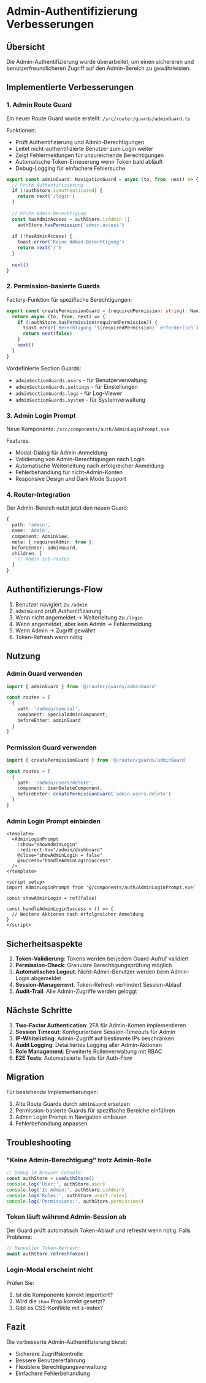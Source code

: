 # Admin-Authentifizierung Verbesserungen

## Übersicht

Die Admin-Authentifizierung wurde überarbeitet, um einen sichereren und benutzerfreundlicheren Zugriff auf den Admin-Bereich zu gewährleisten.

## Implementierte Verbesserungen

### 1. Admin Route Guard

Ein neuer Route Guard wurde erstellt: `/src/router/guards/adminGuard.ts`

Funktionen:
- Prüft Authentifizierung und Admin-Berechtigungen
- Leitet nicht-authentifizierte Benutzer zum Login weiter
- Zeigt Fehlermeldungen für unzureichende Berechtigungen
- Automatische Token-Erneuerung wenn Token bald abläuft
- Debug-Logging für einfachere Fehlersuche

```typescript
export const adminGuard: NavigationGuard = async (to, from, next) => {
  // Prüfe Authentifizierung
  if (!authStore.isAuthenticated) {
    return next('/login')
  }
  
  // Prüfe Admin-Berechtigung
  const hasAdminAccess = authStore.isAdmin || 
    authStore.hasPermission('admin.access')
  
  if (!hasAdminAccess) {
    toast.error('Keine Admin-Berechtigung')
    return next('/')
  }
  
  next()
}
```

### 2. Permission-basierte Guards

Factory-Funktion für spezifische Berechtigungen:

```typescript
export const createPermissionGuard = (requiredPermission: string): NavigationGuard => {
  return async (to, from, next) => {
    if (!authStore.hasPermission(requiredPermission)) {
      toast.error(`Berechtigung '${requiredPermission}' erforderlich`)
      return next(false)
    }
    next()
  }
}
```

Vordefinierte Section Guards:
- `adminSectionGuards.users` - für Benutzerverwaltung
- `adminSectionGuards.settings` - für Einstellungen
- `adminSectionGuards.logs` - für Log-Viewer
- `adminSectionGuards.system` - für Systemverwaltung

### 3. Admin Login Prompt

Neue Komponente: `/src/components/auth/AdminLoginPrompt.vue`

Features:
- Modal-Dialog für Admin-Anmeldung
- Validierung von Admin-Berechtigungen nach Login
- Automatische Weiterleitung nach erfolgreicher Anmeldung
- Fehlerbehandlung für nicht-Admin-Konten
- Responsive Design und Dark Mode Support

### 4. Router-Integration

Der Admin-Bereich nutzt jetzt den neuen Guard:

```typescript
{
  path: 'admin',
  name: 'Admin',
  component: AdminView,
  meta: { requiresAdmin: true },
  beforeEnter: adminGuard,
  children: [
    // Admin sub-routes
  ]
}
```

## Authentifizierungs-Flow

1. Benutzer navigiert zu `/admin`
2. `adminGuard` prüft Authentifizierung
3. Wenn nicht angemeldet → Weiterleitung zu `/login`
4. Wenn angemeldet, aber kein Admin → Fehlermeldung
5. Wenn Admin → Zugriff gewährt
6. Token-Refresh wenn nötig

## Nutzung

### Admin Guard verwenden

```typescript
import { adminGuard } from '@/router/guards/adminGuard'

const routes = [
  {
    path: '/admin/special',
    component: SpecialAdminComponent,
    beforeEnter: adminGuard
  }
]
```

### Permission Guard verwenden

```typescript
import { createPermissionGuard } from '@/router/guards/adminGuard'

const routes = [
  {
    path: '/admin/users/delete',
    component: UserDeleteComponent,
    beforeEnter: createPermissionGuard('admin.users.delete')
  }
]
```

### Admin Login Prompt einbinden

```vue
<template>
  <AdminLoginPrompt
    :show="showAdminLogin"
    :redirect-to="/admin/dashboard"
    @close="showAdminLogin = false"
    @success="handleAdminLoginSuccess"
  />
</template>

<script setup>
import AdminLoginPrompt from '@/components/auth/AdminLoginPrompt.vue'

const showAdminLogin = ref(false)

const handleAdminLoginSuccess = () => {
  // Weitere Aktionen nach erfolgreicher Anmeldung
}
</script>
```

## Sicherheitsaspekte

1. **Token-Validierung**: Tokens werden bei jedem Guard-Aufruf validiert
2. **Permission-Check**: Granulare Berechtigungsprüfung möglich
3. **Automatisches Logout**: Nicht-Admin-Benutzer werden beim Admin-Login abgemeldet
4. **Session-Management**: Token-Refresh verhindert Session-Ablauf
5. **Audit-Trail**: Alle Admin-Zugriffe werden geloggt

## Nächste Schritte

1. **Two-Factor Authentication**: 2FA für Admin-Konten implementieren
2. **Session Timeout**: Konfigurierbare Session-Timeouts für Admin
3. **IP-Whitelisting**: Admin-Zugriff auf bestimmte IPs beschränken
4. **Audit Logging**: Detailliertes Logging aller Admin-Aktionen
5. **Role Management**: Erweiterte Rollenverwaltung mit RBAC
6. **E2E Tests**: Automatisierte Tests für Auth-Flow

## Migration

Für bestehende Implementierungen:

1. Alte Route Guards durch `adminGuard` ersetzen
2. Permission-basierte Guards für spezifische Bereiche einführen
3. Admin Login Prompt in Navigation einbauen
4. Fehlerbehandlung anpassen

## Troubleshooting

### "Keine Admin-Berechtigung" trotz Admin-Rolle

```javascript
// Debug im Browser Console:
const authStore = useAuthStore()
console.log('User:', authStore.user)
console.log('Is Admin:', authStore.isAdmin)
console.log('Roles:', authStore.user?.roles)
console.log('Permissions:', authStore.permissions)
```

### Token läuft während Admin-Session ab

Der Guard prüft automatisch Token-Ablauf und refresht wenn nötig. Falls Probleme:

```javascript
// Manueller Token-Refresh:
await authStore.refreshToken()
```

### Login-Modal erscheint nicht

Prüfen Sie:
1. Ist die Komponente korrekt importiert?
2. Wird die `show` Prop korrekt gesetzt?
3. Gibt es CSS-Konflikte mit z-index?

## Fazit

Die verbesserte Admin-Authentifizierung bietet:
- Sicherere Zugriffskontrolle
- Bessere Benutzererfahrung
- Flexiblere Berechtigungsverwaltung
- Einfachere Fehlerbehandlung
